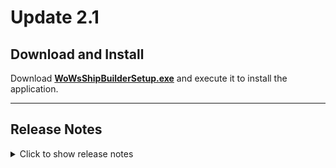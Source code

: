 # Update 2.1

## Download and Install

Download [**WoWsShipBuilderSetup.exe**](https://github.com/WoWs-Builder-Team/WoWs-ShipBuilder/releases/latest/download/WoWsShipBuilderSetup.exe) and execute it to install the application.

---

## Release Notes

<details>
<summary>Click to show release notes</summary>

### Additions
- Penetration values for AP bombs and rockets
- Display Krupp for AP projectiles
- Add checks to prevent corrupted builds to be loaded

### Changes
- Update penetration formula with the one reverse engineered by TTaro_
- Remove measurements units from grid headers in the ship comparison and add them to the cells
- Stats expanders now do not take extra vertical space when expanded
- Various other minor improvements

### Bugfixes
- Fix AA Defense and ASW Expert consumable bonus not applying correctly
- Fix app crashing after language selection
- Fix scrolling in desktop settings dialog
- Fix stats column space distribution for subs
- Fix special ability description of some ships
- Various other minor fixes

### Known Issues
- None

</details>